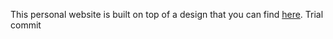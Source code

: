 This personal website is built on top of a design that you can find [here](https://github.com/niklasbuschmann/contrast). Trial commit
